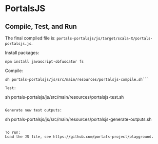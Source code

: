 # PortalsJS

## Compile, Test, and Run
The final compiled file is: `portals-portalsjs/js/target/scala-X/portals-portalsjs.js`.

Install packages:
```
npm install javascript-obfuscator fs
```

Compile:
```
sh portals-portalsjs/js/src/main/resources/portalsjs-compile.sh```

Test:
```
sh portals-portalsjs/js/src/main/resources/portalsjs-test.sh
```

Generate new test outputs:
```
sh portals-portalsjs/js/src/main/resources/portalsjs-generate-outputs.sh
```

To run:
Load the JS file, see https://github.com/portals-project/playground.
